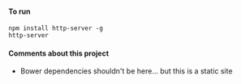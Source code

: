 #### To run
```
npm install http-server -g
http-server
```

#### Comments about this project
* Bower dependencies shouldn't be here... but this is a static site
